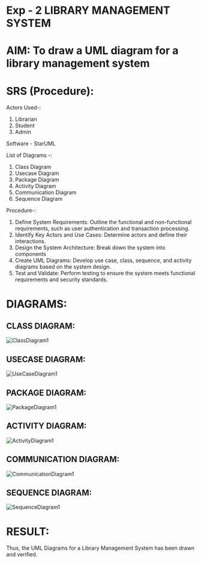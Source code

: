 # Exp - 2 LIBRARY MANAGEMENT SYSTEM

# AIM: To draw a UML diagram for a library management system

# SRS (Procedure):
Actors Used-:
1) Librarian
2) Student
3) Admin

Software - StarUML

List of Diagrams -:
1) Class Diagram
2) Usecase Diagram
3) Package Diagram
4) Activity Diagram
5) Communication Diagram
6) Sequence Diagram

Procedure-:
1. Define System Requirements: Outline the functional and non-functional requirements, such as user authentication and transaction processing.
2. Identify Key Actors and Use Cases: Determine actors and define their interactions.
3. Design the System Architecture: Break down the system into components
4. Create UML Diagrams: Develop use case, class, sequence, and activity diagrams based on the system design.
5. Test and Validate: Perform testing to ensure the system meets functional requirements and security standards.


# DIAGRAMS:
## CLASS DIAGRAM:

![ClassDiagram1](https://github.com/user-attachments/assets/ce7abc57-55c0-44e5-aaf8-06ff536bb05b)


## USECASE DIAGRAM:
![UseCaseDiagram1](https://github.com/user-attachments/assets/b81aaadb-6d03-4a5a-8341-97cfe1ecf63f)

## PACKAGE DIAGRAM:

![PackageDiagram1](https://github.com/user-attachments/assets/5d1e203d-d6c0-4b16-857d-75c548205637)


## ACTIVITY DIAGRAM:

![ActivityDiagram1](https://github.com/user-attachments/assets/3cc04c88-23d4-422e-bee4-2027b4b0dbb9)


## COMMUNICATION DIAGRAM:
![CommunicationDiagram1](https://github.com/user-attachments/assets/1c8d7a9e-3ba6-426b-acc0-69ae9f80090e)

## SEQUENCE DIAGRAM:
![SequenceDiagram1](https://github.com/user-attachments/assets/54b38327-5968-4c6b-a7e4-fae6b5c63abf)



# RESULT:
Thus, the UML Diagrams for a Library Management System has been drawn and verified.
